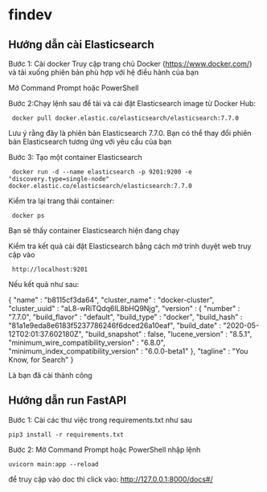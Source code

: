 # findev

## Hướng dẫn cài Elasticsearch
Bước 1: Cài docker
Truy cập trang chủ Docker (https://www.docker.com/) và tải xuống phiên bản phù hợp với hệ điều hành của bạn

Mở Command Prompt hoặc PowerShell

Bước 2:Chạy lệnh sau để tải và cài đặt Elasticsearch image từ Docker Hub:
     
     docker pull docker.elastic.co/elasticsearch/elasticsearch:7.7.0
  Lưu ý rằng đây là phiên bản Elasticsearch 7.7.0. Bạn có thể thay đổi phiên bản Elasticsearch tương ứng với yêu cầu của bạn

Bước 3: Tạo một container Elasticsearch 
     
     docker run -d --name elasticsearch -p 9201:9200 -e "discovery.type=single-node" docker.elastic.co/elasticsearch/elasticsearch:7.7.0

Kiểm tra lại trang thái container:
     
     docker ps
  Bạn sẽ thấy container Elasticsearch hiện đang chạy
  
Kiểm tra kết quả cài đặt Elasticsearch bằng cách mở trính duyệt web truy cập vào 
     
     http://localhost:9201
  Nếu kết quả như sau:

{
  "name" : "b8115cf3da64",
  "cluster_name" : "docker-cluster",
  "cluster_uuid" : "aL8-wRiTQdq6lL8bHQ9Njg",
  "version" : {
    "number" : "7.7.0",
    "build_flavor" : "default",
    "build_type" : "docker",
    "build_hash" : "81a1e9eda8e6183f5237786246f6dced26a10eaf",
    "build_date" : "2020-05-12T02:01:37.602180Z",
    "build_snapshot" : false,
    "lucene_version" : "8.5.1",
    "minimum_wire_compatibility_version" : "6.8.0",
    "minimum_index_compatibility_version" : "6.0.0-beta1"
  },
  "tagline" : "You Know, for Search"
}

Là bạn đã cài thành công

## Hướng dẫn run FastAPI
Bước 1: Cài các thư việc trong requirements.txt như sau
```
pip3 install -r requirements.txt
```

Bước 2: Mở Command Prompt hoặc PowerShell nhập lệnh
    
    uvicorn main:app --reload

để truy cập vào doc thì click vào:
    http://127.0.0.1:8000/docs#/
    

